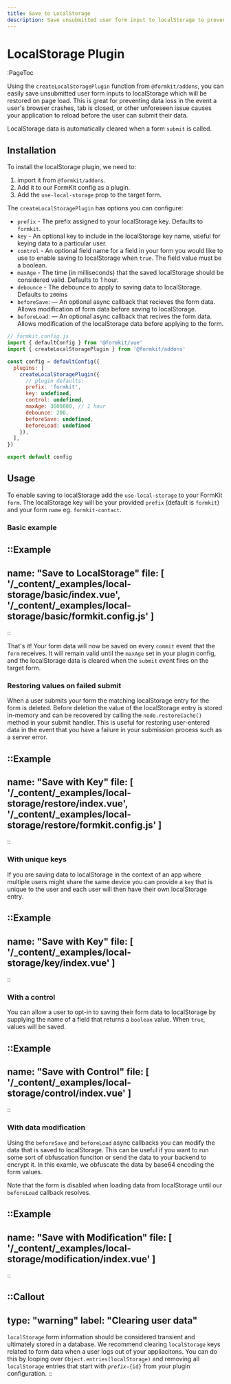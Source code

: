 ```yaml
---
title: Save to LocalStorage
description: Save unsubmitted user form input to localStorage to prevent data loss.
---
```


# LocalStorage Plugin

:PageToc

Using the `createLocalStoragePlugin` function from `@formkit/addons`, you can easily save unsubmitted user form inputs to localStorage which will be restored on page load. This is great for preventing data loss in the event a user's browser crashes, tab is closed, or other unforeseen issue causes your application to reload before the user can submit their data.

LocalStorage data is automatically cleared when a form `submit` is called.

## Installation

To install the localStorage plugin, we need to:

1. import it from `@formkit/addons`.
2. Add it to our FormKit config as a plugin.
3. Add the `use-local-storage` prop to the target form.

The `createLocalStoragePlugin` has options you can configure:

- `prefix` - The prefix assigned to your localStorage key. Defaults to `formkit`.
- `key` - An optional key to include in the localStorage key name, useful for keying data to a particular user. 
- `control` - An optional field name for a field in your form you would like to use to enable saving to localStorage when `true`. The field value must be a boolean.
- `maxAge` - The time (in milliseconds) that the saved localStorage should be considered valid. Defaults to 1 hour.
- `debounce` - The debounce to apply to saving data to localStorage. Defaults to `200`ms
- `beforeSave`: — An optional async callback that recieves the form data. Allows modification of form data before saving to localStorage.
- `beforeLoad`: — An optional async callback that recives the form data. Allows modification of the localStorage data before applying to the form.

```js
// formkit.config.js
import { defaultConfig } from '@formkit/vue'
import { createLocalStoragePlugin } from '@formkit/addons'

const config = defaultConfig({
  plugins: [
    createLocalStoragePlugin({
      // plugin defaults:
      prefix: 'formkit',
      key: undefined,
      control: undefined,
      maxAge: 3600000, // 1 hour
      debounce: 200,
      beforeSave: undefined,
      beforeLoad: undefined
    }),
  ],
})

export default config
```

## Usage

To enable saving to localStorage add the `use-local-storage` to your FormKit `form`. The localStorage key will be your provided `prefix` (default is `formkit`) and your form `name` eg. `formkit-contact`.

### Basic example

::Example
---
name: "Save to LocalStorage"
file: [
'/\_content/_examples/local-storage/basic/index.vue',
'/\_content/_examples/local-storage/basic/formkit.config.js'
]
---
::

That's it! Your form data will now be saved on every `commit` event that the `form` receives. It will remain valid until the `maxAge` set in your plugin config, and the localStorage data is cleared when the `submit` event fires on the target form.

### Restoring values on failed submit

When a user submits your form the matching localStorage entry for the form is deleted. Before deletion the value of the localStorage entry is stored in-memory and can be recovered by calling the `node.restoreCache()` method in your submit handler. This is useful for restoring user-entered data in the event that you have a failure in your submission process such as a server error.

::Example
---
name: "Save with Key"
file: [
'/\_content/_examples/local-storage/restore/index.vue',
'/\_content/_examples/local-storage/restore/formkit.config.js'
]
---
::

### With unique keys

If you are saving data to localStorage in the context of an app where multiple users might share the same device you can provide a `key` that is unique to the user and each user will then have their own localStorage entry.

::Example
---
name: "Save with Key"
file: [
'/\_content/_examples/local-storage/key/index.vue'
]
---
::


### With a control

You can allow a user to opt-in to saving their form data to localStorage by supplying the name of a field that returns a `boolean` value. When `true`, values will be saved.

::Example
---
name: "Save with Control"
file: [
'/\_content/_examples/local-storage/control/index.vue'
]
---
::

### With data modification

Using the `beforeSave` and `beforeLoad` async callbacks you can modify the data that is saved to localStorage. This can be useful if you want to run some sort of obfuscation funciton or send the data to your backend to encrypt it. In this examle, we obfuscate the data by base64 encoding the form values.

Note that the form is disabled when loading data from localStorage until our `beforeLoad` callback resolves.

::Example
---
name: "Save with Modification"
file: [
'/\_content/_examples/local-storage/modification/index.vue'
]
---
::

::Callout
---
type: "warning"
label: "Clearing user data"
---
`localStorage` form information should be considered transient and ultimately stored in a database. We recommend clearing `localStorage` keys related to form data when a user logs out of your appliacitons. You can do this by looping over `Object.entries(localStorage)` and removing all `localStorage` entries that start with <code>${prefix}-${id}</code> from your plugin configuration.
::